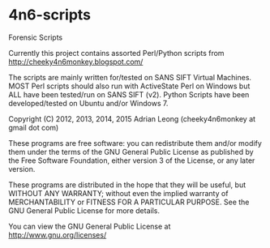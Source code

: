 4n6-scripts
===========

Forensic Scripts

Currently this project contains assorted Perl/Python scripts from http://cheeky4n6monkey.blogspot.com/

The scripts are mainly written for/tested on SANS SIFT Virtual Machines. MOST Perl scripts should also run with ActiveState Perl on Windows but ALL have been tested/run on SANS SIFT (v2). 
Python Scripts have been developed/tested on Ubuntu and/or Windows 7.

Copyright (C) 2012, 2013, 2014, 2015 Adrian Leong (cheeky4n6monkey at gmail dot com)

These programs are free software: you can redistribute them and/or modify them under the terms of the GNU General Public License as published by the Free Software Foundation, either version 3 of the License, or any later version.

These programs are distributed in the hope that they will be useful, but WITHOUT ANY WARRANTY; without even the implied warranty of MERCHANTABILITY or FITNESS FOR A PARTICULAR PURPOSE. See the GNU General Public License for more details.

You can view the GNU General Public License at <http://www.gnu.org/licenses/> 
